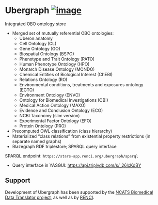 # Ubergraph [![image](https://user-images.githubusercontent.com/112839/112872474-563aac00-90b8-11eb-8a53-2ca19672f2a4.png)](https://doi.org/10.5281/zenodo.4641309)

Integrated OBO ontology store

- Merged set of mutually referential OBO ontologies:
  - Uberon anatomy
  - Cell Ontology (CL)
  - Gene Ontology (GO)
  - Biospatial Ontology (BSPO)
  - Phenotype and Trait Ontology (PATO)
  - Human Phenotype Ontology (HPO)
  - Monarch Disease Ontology (MONDO)
  - Chemical Entities of Biological Interest (ChEBI)
  - Relations Ontology (RO)
  - Environmental conditions, treatments and exposures ontology (ECTO)
  - Environment Ontology (ENVO)
  - Ontology for Biomedical Investigations (OBI)
  - Medical Action Ontology (MAXO)
  - Evidence and Conclusion Ontology (ECO)
  - NCBI Taxonomy (slim version)
  - Experimental Factor Ontology (EFO)
  - Protein Ontology (PRO)
- Precomputed OWL classification (class hierarchy)
- Materialized “class relations” from existential property restrictions (in separate named graphs)
- Blazegraph RDF triplestore; SPARQL query interface

SPARQL endpoint: `https://stars-app.renci.org/ubergraph/sparql`
- Query interface in YASGUI: https://api.triplydb.com/s/_26lcKdBY

## Support
Development of Ubergraph has been supported by the [NCATS Biomedical Data Translator project](https://github.com/NCATSTranslator), as well as by [RENCI](https://renci.org).
